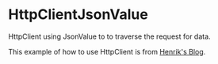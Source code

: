HttpClientJsonValue
===================

HttpClient using JsonValue to to traverse the request for data.

This example of how to use HttpClient is from  [Henrik's Blog](http://social.msdn.microsoft.com/profile/henrik%20f%20nielsen/").
